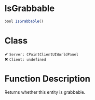 # IsGrabbable
```js	
bool IsGrabbable()
```
# Class
✔ `Server: CPointClientUIWorldPanel`  
✖ `Client: undefined`  

# Function Description
Returns whether this entity is grabbable.
